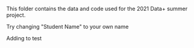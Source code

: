 This folder contains the data and code used for the 2021 Data+ summer project. 

Try changing "Student Name" to your own name



Adding to test 
